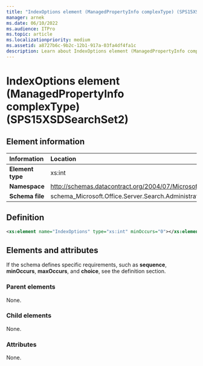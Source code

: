 ```yaml
---
title: "IndexOptions element (ManagedPropertyInfo complexType) (SPS15XSDSearchSet2)"
manager: arnek
ms.date: 06/10/2022
ms.audience: ITPro
ms.topic: article
ms.localizationpriority: medium
ms.assetid: a8727b6c-9b2c-12b1-917a-03fa4df4fa1c
description: Learn about IndexOptions element (ManagedPropertyInfo complexType) (SPS15XSDSearchSet2).
---
```


# IndexOptions element (ManagedPropertyInfo complexType) (SPS15XSDSearchSet2)



## Element information

|Information|Location|
|:-----|:-----|
|**Element type** <br/> |xs:int  <br/> |
|**Namespace** <br/> |http://schemas.datacontract.org/2004/07/Microsoft.Office.Server.Search.Administration  <br/> |
|**Schema file** <br/> |schema_Microsoft.Office.Server.Search.Administration.xsd  <br/> |

## Definition

```XML
<xs:element name="IndexOptions" type="xs:int" minOccurs="0"></xs:element>

```

## Elements and attributes

If the schema defines specific requirements, such as **sequence**, **minOccurs**, **maxOccurs**, and **choice**, see the definition section.

### Parent elements

None.

### Child elements

None.

### Attributes

None.
